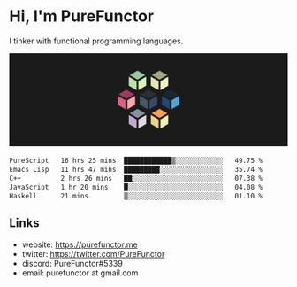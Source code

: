 # Hi, I'm PureFunctor

I tinker with functional programming languages.

![Vitriol Header](./vitriol.png)

<!--START_SECTION:waka-->
```text
PureScript   16 hrs 25 mins  ████████████▒░░░░░░░░░░░░   49.75 % 
Emacs Lisp   11 hrs 47 mins  █████████░░░░░░░░░░░░░░░░   35.74 % 
C++          2 hrs 26 mins   ██░░░░░░░░░░░░░░░░░░░░░░░   07.38 % 
JavaScript   1 hr 20 mins    █░░░░░░░░░░░░░░░░░░░░░░░░   04.08 % 
Haskell      21 mins         ▒░░░░░░░░░░░░░░░░░░░░░░░░   01.10 % 
```
<!--END_SECTION:waka-->

## Links
+ website: https://purefunctor.me
+ twitter: https://twitter.com/PureFunctor
+ discord: PureFunctor#5339
+ email: purefunctor at gmail.com
